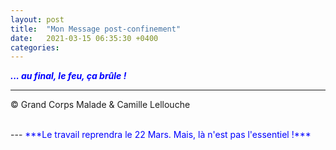 ```yaml
---
layout: post
title:  "Mon Message post-confinement"
date:   2021-03-15 06:35:30 +0400
categories: 
---
```



<span style="color: blue">***... au final, le feu, ça brûle !***</span>
<br/>


---
&copy;  Grand Corps Malade & Camille Lellouche

<br>
---
<span style="color: blue">***Le travail reprendra le 22 Mars. Mais, là n'est pas l'essentiel !***</span>